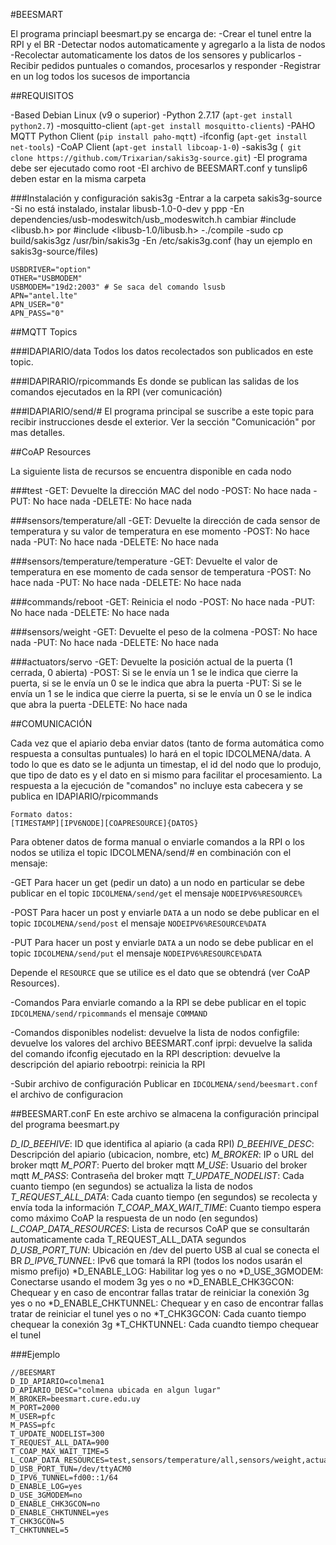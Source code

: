 #BEESMART

El programa princiapl beesmart.py se encarga de:
-Crear el tunel entre la RPI y el BR
-Detectar nodos automaticamente y agregarlo a la lista de nodos
-Recolectar automaticamente los datos de los sensores y publicarlos
-Recibir pedidos puntuales o comandos, procesarlos y responder
-Registrar en un log todos los sucesos de importancia

##REQUISITOS

-Based Debian Linux (v9 o superior)
-Python 2.7.17 (`apt-get install python2.7`)
-mosquitto-client (`apt-get install mosquitto-clients`)
-PAHO MQTT Python Client (`pip install paho-mqtt`)
-ifconfig (`apt-get install net-tools`)
-CoAP Client (`apt-get install libcoap-1-0`)
-sakis3g (` git clone https://github.com/Trixarian/sakis3g-source.git`)
-El programa debe ser ejecutado como root
-El archivo de BEESMART.conf y tunslip6 deben estar en la misma carpeta

###Instalación y configuración sakis3g
-Entrar a la carpeta sakis3g-source
-Si no está instalado, instalar libusb-1.0-0-dev y ppp
-En dependencies/usb-modeswitch/usb_modeswitch.h cambiar #include <libusb.h> por #include <libusb-1.0/libusb.h>
-./compile
-sudo cp build/sakis3gz /usr/bin/sakis3g
-En /etc/sakis3g.conf (hay un ejemplo en sakis3g-source/files)

```
USBDRIVER="option"
OTHER="USBMODEM"
USBMODEM="19d2:2003" # Se saca del comando lsusb
APN="antel.lte"
APN_USER="0"
APN_PASS="0"
```


##MQTT Topics

###IDAPIARIO/data
Todos los datos recolectados son publicados en este topic.

###IDAPIRARIO/rpicommands
Es donde se publican las salidas de los comandos ejecutados en la RPI (ver comunicación)

###IDAPIARIO/send/#
El programa principal se suscribe a este topic para recibir instrucciones desde el exterior. Ver la sección "Comunicación" por mas detalles.

##CoAP Resources

La siguiente lista de recursos se encuentra disponible en cada nodo

###test
-GET: Devuelte la dirección MAC del nodo
-POST: No hace nada
-PUT: No hace nada
-DELETE: No hace nada

###sensors/temperature/all
-GET: Devuelte la dirección de cada sensor de temperatura y su valor de temperatura en ese momento
-POST: No hace nada
-PUT: No hace nada
-DELETE: No hace nada

###sensors/temperature/temperature
-GET: Devuelte el valor de temperatura en ese momento de cada sensor de temperatura
-POST: No hace nada
-PUT: No hace nada
-DELETE: No hace nada

###commands/reboot
-GET: Reinicia el nodo
-POST: No hace nada
-PUT: No hace nada
-DELETE: No hace nada

###sensors/weight
-GET: Devuelte el peso de la colmena
-POST: No hace nada
-PUT: No hace nada
-DELETE: No hace nada

###actuators/servo
-GET: Devuelte la posición actual de la puerta (1 cerrada, 0 abierta)
-POST: Si se le envía un 1 se le indica que cierre la puerta, si se le envía un 0 se le indica que abra la puerta
-PUT: Si se le envía un 1 se le indica que cierre la puerta, si se le envía un 0 se le indica que abra la puerta
-DELETE: No hace nada

##COMUNICACIÓN

Cada vez que el apiario deba enviar datos (tanto de forma automática como respuesta a consultas puntuales) lo hará en el topic IDCOLMENA/data. A todo lo que es dato se le adjunta un timestap, el id del nodo que lo produjo, que tipo de dato es y el dato en si mismo para facilitar el procesamiento. La respuesta a la ejecución de "comandos" no incluye esta cabecera y se publica en IDAPIARIO/rpicommands

```
Formato datos: 
[TIMESTAMP][IPV6NODE][COAPRESOURCE]{DATOS}
```

Para obtener datos de forma manual o enviarle comandos a la RPI o los nodos se utiliza el topic IDCOLMENA/send/# en combinación con el mensaje:

-GET
Para hacer un get (pedir un dato) a un nodo en particular se debe publicar en el topic `IDCOLMENA/send/get` el mensaje `NODEIPV6%RESOURCE%`

-POST
Para hacer un post y enviarle `DATA` a un nodo se debe publicar en el topic `IDCOLMENA/send/post` el mensaje `NODEIPV6%RESOURCE%DATA`

-PUT
Para hacer un post y enviarle `DATA` a un nodo se debe publicar en el topic `IDCOLMENA/send/put` el mensaje `NODEIPV6%RESOURCE%DATA`

Depende el `RESOURCE` que se utilice es el dato que se obtendrá (ver CoAP Resources).

-Comandos
Para enviarle comando a la RPI se debe publicar en el topic `IDCOLMENA/send/rpicommands` el mensaje `COMMAND`

-Comandos disponibles
nodelist: devuelve la lista de nodos
configfile: devuelve los valores del archivo BEESMART.conf
iprpi: devuelve la salida del comando ifconfig ejecutado en la RPI
description: devuelve la descripción del apiario
rebootrpi: reinicia la RPI

-Subir archivo de configuración
Publicar en `IDCOLMENA/send/beesmart.conf` el archivo de configuracion

##BEESMART.conF
En este archivo se almacena la configuración principal del programa beesmart.py

*D_ID_BEEHIVE*: ID que identifica al apiario (a cada RPI)
*D_BEEHIVE_DESC*: Descripción del apiario (ubicacion, nombre, etc)
*M_BROKER*: IP o URL del broker mqtt
*M_PORT*: Puerto del broker mqtt
*M_USE*: Usuario del broker mqtt
*M_PASS*: Contraseña del broker mqtt
*T_UPDATE_NODELIST*: Cada cuanto tiempo (en segundos) se actualiza la lista de nodos
*T_REQUEST_ALL_DATA*: Cada cuanto tiempo (en segundos) se recolecta y envía toda la información 
*T_COAP_MAX_WAIT_TIME*: Cuanto tiempo espera como máximo CoAP la respuesta de un nodo (en segundos)
*L_COAP_DATA_RESOURCES*: Lista de recursos CoAP que se consultarán automaticamente cada T_REQUEST_ALL_DATA segundos
*D_USB_PORT_TUN*: Ubicación en /dev del puerto USB al cual se conecta el BR
*D_IPV6_TUNNEL*: IPv6 que tomará la RPI (todos los nodos usarán el mismo prefijo)
*D_ENABLE_LOG: Habilitar log yes o no
*D_USE_3GMODEM: Conectarse usando el modem 3g yes o no
*D_ENABLE_CHK3GCON: Chequear y en caso de encontrar fallas tratar de reiniciar la conexión 3g yes o no
*D_ENABLE_CHKTUNNEL: Chequear y en caso de encontrar fallas tratar de reiniciar el tunel yes o no
*T_CHK3GCON: Cada cuanto tiempo chequear la conexión 3g
*T_CHKTUNNEL: Cada cuandto tiempo chequear el tunel

###Ejemplo

```
//BEESMART
D_ID_APIARIO=colmena1
D_APIARIO_DESC="colmena ubicada en algun lugar"
M_BROKER=beesmart.cure.edu.uy
M_PORT=2000
M_USER=pfc
M_PASS=pfc
T_UPDATE_NODELIST=300
T_REQUEST_ALL_DATA=900
T_COAP_MAX_WAIT_TIME=5
L_COAP_DATA_RESOURCES=test,sensors/temperature/all,sensors/weight,actuators/servo,sensors/temperature/temperature
D_USB_PORT_TUN=/dev/ttyACM0
D_IPV6_TUNNEL=fd00::1/64
D_ENABLE_LOG=yes
D_USE_3GMODEM=no
D_ENABLE_CHK3GCON=no
D_ENABLE_CHKTUNNEL=yes
T_CHK3GCON=5
T_CHKTUNNEL=5
```
